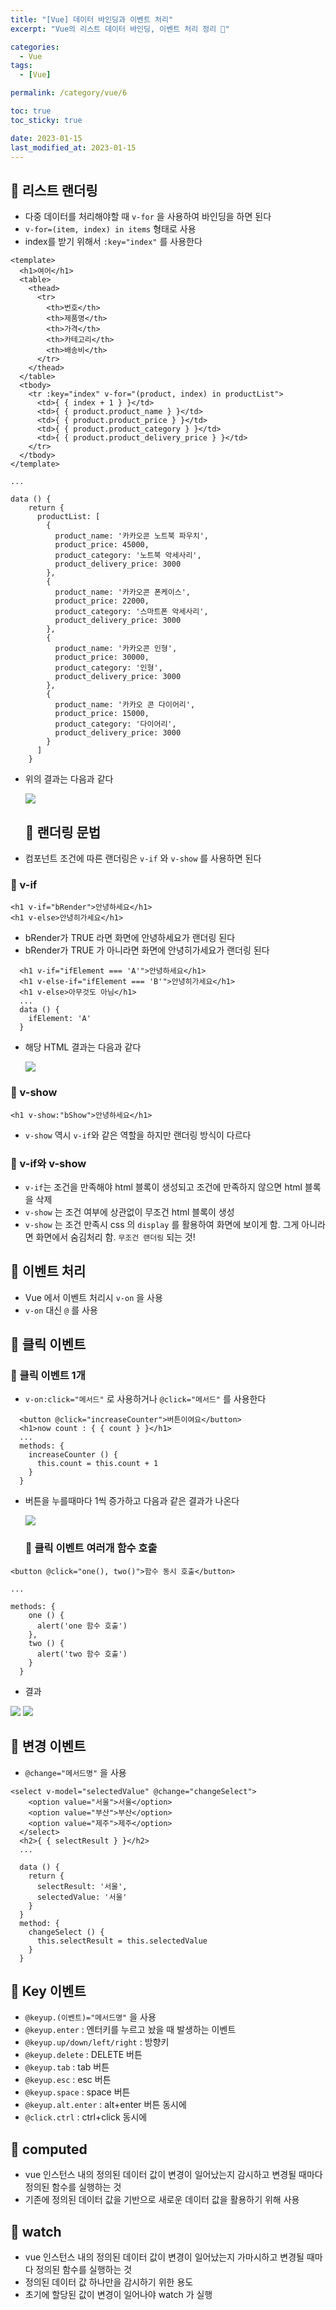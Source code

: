 ```yaml
---
title: "[Vue] 데이터 바인딩과 이벤트 처리"
excerpt: "Vue의 리스트 데이터 바인딩, 이벤트 처리 정리 🙂"

categories:
  - Vue
tags:
  - [Vue]

permalink: /category/vue/6

toc: true
toc_sticky: true

date: 2023-01-15
last_modified_at: 2023-01-15
---
```

## 🦥 리스트 랜더링
- 다중 데이터를 처리해야할 때 `v-for` 을 사용하여 바인딩을 하면 된다
- `v-for=(item, index) in items` 형태로 사용
- index를 받기 위해서 `:key="index"` 를 사용한다

```
<template>
  <h1>여어</h1>
  <table>
    <thead>
      <tr>
        <th>번호</th>
        <th>제품명</th>
        <th>가격</th>
        <th>카테고리</th>
        <th>배송비</th>
      </tr>
    </thead>
  </table>
  <tbody>
    <tr :key="index" v-for="(product, index) in productList">
      <td>{ { index + 1 } }</td>
      <td>{ { product.product_name } }</td>
      <td>{ { product.product_price } }</td>
      <td>{ { product.product_category } }</td>
      <td>{ { product.product_delivery_price } }</td>
    </tr>
  </tbody>
</template>

...

data () {
    return {
      productList: [
        {
          product_name: '카카오콘 노트북 파우치',
          product_price: 45000,
          product_category: '노트북 악세사리',
          product_delivery_price: 3000
        },
        {
          product_name: '카카오콘 폰케이스',
          product_price: 22000,
          product_category: '스마트폰 악세사리',
          product_delivery_price: 3000
        },
        {
          product_name: '카카오콘 인형',
          product_price: 30000,
          product_category: '인형',
          product_delivery_price: 3000
        },
        {
          product_name: '카카오 콘 다이어리',
          product_price: 15000,
          product_category: '다이어리',
          product_delivery_price: 3000
        }
      ]
    }
```

- 위의 결과는 다음과 같다

  <img src="https://imgur.com/9WedXj6.png">

  ## 🦥 랜더링 문법
- 컴포넌트 조건에 따른 랜더링은 `v-if` 와 `v-show` 를 사용하면 된다

### 🌿 v-if

```
<h1 v-if="bRender">안녕하세요</h1>
<h1 v-else>안녕히가세요</h1>
```
- bRender가 TRUE 라면 화면에 안녕하세요가 랜더링 된다
- bRender가 TRUE 가 아니라면 화면에 안녕히가세요가 랜더링 된다

```
  <h1 v-if="ifElement === 'A'">안녕하세요</h1>
  <h1 v-else-if="ifElement === 'B'">안녕히가세요</h1>
  <h1 v-else>아무것도 아님</h1>
  ...
  data () {
    ifElement: 'A'
  }
```
- 해당 HTML 결과는 다음과 같다

  <img src="https://imgur.com/WADJEUH.png">

### 🌿 v-show

```
<h1 v-show:"bShow">안녕하세요</h1>
```
- `v-show` 역시 `v-if`와 같은 역할을 하지만 랜더링 방식이 다르다

### 🌿 v-if와 v-show
- `v-if`는 조건을 만족해야 html 블록이 생성되고 조건에 만족하지 않으면 html 블록을 삭제
- `v-show` 는 조건 여부에 상관없이 무조건 html 블록이 생성
- `v-show` 는 조건 만족시 css 의 `display` 를 활용하여 화면에 보이게 함. 그게 아니라면 화면에서 숨김처리 함. `무조건 랜더링` 되는 것!

## 🦥 이벤트 처리
- Vue 에서 이벤트 처리시 `v-on` 을 사용
- `v-on` 대신 `@` 를 사용

## 🦥 클릭 이벤트
### 🌿 클릭 이벤트 1개
- `v-on:click="메서드"` 로 사용하거나 `@click="메서드"` 를 사용한다

```
  <button @click="increaseCounter">버튼이여요</button>
  <h1>now count : { { count } }</h1>
  ...
  methods: {
    increaseCounter () {
      this.count = this.count + 1
    }
  }
```

- 버튼을 누를때마다 1씩 증가하고 다음과 같은 결과가 나온다

  <img src="https://imgur.com/lfhAHxW.png">

  ### 🌿 클릭 이벤트 여러개 함수 호출

```
<button @click="one(), two()">함수 동시 호출</button>

...

methods: {
    one () {
      alert('one 함수 호출')
    },
    two () {
      alert('two 함수 호출')
    }
  }
```

- 결과
<img src = "https://imgur.com/Mdp1v0u.png">
<img src="https://imgur.com/fnmUkxG.png">

## 🦥 변경 이벤트
- `@change="메서드명"` 을 사용

```
<select v-model="selectedValue" @change="changeSelect">
    <option value="서울">서울</option>
    <option value="부산">부산</option>
    <option value="제주">제주</option>
  </select>
  <h2>{ { selectResult } }</h2>
  ...

  data () { 
    return {
      selectResult: '서울',
      selectedValue: '서울'
    }
  }
  method: {
    changeSelect () {
      this.selectResult = this.selectedValue
    }
  }
```

## 🦥 Key 이벤트 
- `@keyup.(이벤트)="메서드명"` 을 사용
- `@keyup.enter` : 엔터키를 누르고 놨을 때 발생하는 이벤트
- `@keyup.up/down/left/right` : 방향키 
- `@keyup.delete` : DELETE 버튼
- `@keyup.tab` : tab 버튼
- `@keyup.esc` : esc 버튼
- `@keyup.space` : space 버튼
- `@keyup.alt.enter` : alt+enter 버튼 동시에
- `@click.ctrl` : ctrl+click 동시에

## 🦥 computed
- vue 인스턴스 내의 정의된 데이터 값이 변경이 일어났는지 감시하고 변경될 때마다 정의된 함수를 실행하는 것
- 기존에 정의된 데이터 값을 기반으로 새로운 데이터 값을 활용하기 위해 사용

## 🦥 watch
- vue 인스턴스 내의 정의된 데이터 값이 변경이 일어났는지 가마시하고 변경될 때마다 정의된 함수를 실행하는 것
- 정의된 데이터 값 하나만을 감시하기 위한 용도
- 초기에 할당된 값이 변경이 일어나야 watch 가 실행
